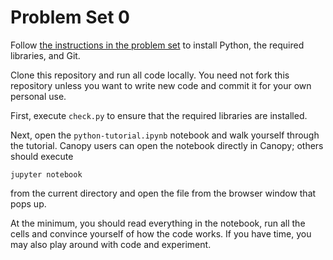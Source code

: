 # Problem Set 0

Follow [the instructions in the problem set](http://wellesleynlp.github.io/machinelearning/ps0.html) to install Python, the required libraries, and Git.

Clone this repository and run all code locally. 
You need not fork this repository unless you want to write new code and commit it for your own personal use. 

First, execute `check.py` to ensure that the required libraries are installed.

Next, open the `python-tutorial.ipynb` notebook and walk yourself through the tutorial.
Canopy users can open the notebook directly in Canopy; others should execute 

    jupyter notebook

from the current directory and open the file from the browser window that pops up.

At the minimum, you should read everything in the notebook, run all the cells and convince yourself of how the code works. 
If you have time, you may also play around with code and experiment.
